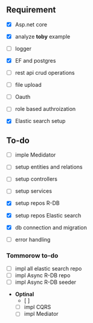 ## Requirement 
- [x] Asp.net core
- [x] analyze __toby__ example
- [ ] logger
- [x] EF and postgres
- [ ] rest api crud operations
- [ ] file upload
- [ ] Oauth 
- [ ] role based authroization
- [x] Elastic search setup


## To-do
- [ ] imple Medidator
- [ ] setup entities and relations
- [ ] setup controllers
- [ ] setup services 
- [x] setup repos R-DB
- [x] setup repos Elastic search
- [x] db connection and migration
- [ ] error handling


### Tommorow to-do

- [ ] impl all elastic search repo
- [ ] impl Async R-DB repo 
- [ ] impl Async R-DB seeder
- __Optinal__
    - [ ] 
    - [ ] impl CQRS
    - [ ] impl Mediator